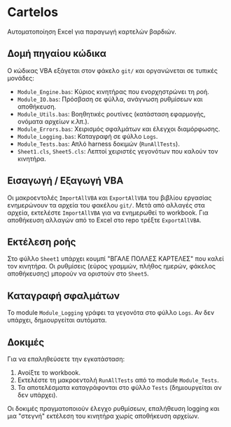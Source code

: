 # Cartelos

Αυτοματοποίηση Excel για παραγωγή καρτελών βαρδιών.

## Δομή πηγαίου κώδικα
Ο κώδικας VBA εξάγεται στον φάκελο `git/` και οργανώνεται σε τυπικές μονάδες:

- `Module_Engine.bas`: Κύριος κινητήρας που ενορχηστρώνει τη ροή.
- `Module_IO.bas`: Πρόσβαση σε φύλλα, ανάγνωση ρυθμίσεων και αποθήκευση.
- `Module_Utils.bas`: Βοηθητικές ρουτίνες (κατάσταση εφαρμογής, ονόματα αρχείων κ.λπ.).
- `Module_Errors.bas`: Χειρισμός σφαλμάτων και έλεγχοι διαμόρφωσης.
- `Module_Logging.bas`: Καταγραφή σε φύλλο `Logs`.
- `Module_Tests.bas`: Απλό harness δοκιμών (`RunAllTests`).
- `Sheet1.cls`, `Sheet5.cls`: Λεπτοί χειριστές γεγονότων που καλούν τον κινητήρα.

## Εισαγωγή / Εξαγωγή VBA
Οι μακροεντολές `ImportAllVBA` και `ExportAllVBA` του βιβλίου εργασίας ενημερώνουν τα αρχεία του φακέλου `git/`. Μετά από αλλαγές στα αρχεία, εκτελέστε `ImportAllVBA` για να ενημερωθεί το workbook. Για αποθήκευση αλλαγών από το Excel στο repo τρέξτε `ExportAllVBA`.

## Εκτέλεση ροής
Στο φύλλο `Sheet1` υπάρχει κουμπί "ΒΓΑΛΕ ΠΟΛΛΕΣ ΚΑΡΤΕΛΕΣ" που καλεί τον κινητήρα. Οι ρυθμίσεις (εύρος γραμμών, πλήθος ημερών, φάκελος αποθήκευσης) μπορούν να οριστούν στο `Sheet5`.

## Καταγραφή σφαλμάτων
Το module `Module_Logging` γράφει τα γεγονότα στο φύλλο `Logs`. Αν δεν υπάρχει, δημιουργείται αυτόματα.

## Δοκιμές
Για να επαληθεύσετε την εγκατάσταση:
1. Ανοίξτε το workbook.
2. Εκτελέστε τη μακροεντολή `RunAllTests` από το module `Module_Tests`.
3. Τα αποτελέσματα καταγράφονται στο φύλλο `Tests` (δημιουργείται αν δεν υπάρχει).

Οι δοκιμές πραγματοποιούν έλεγχο ρυθμίσεων, επαλήθευση logging και μια "στεγνή" εκτέλεση του κινητήρα χωρίς αποθήκευση αρχείων.

